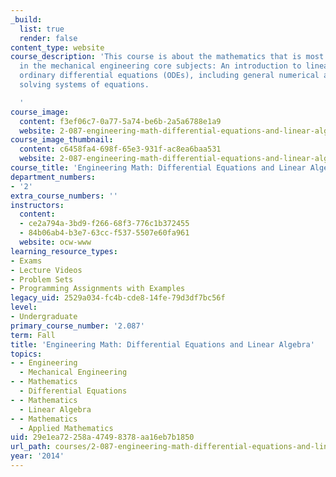 ```yaml
---
_build:
  list: true
  render: false
content_type: website
course_description: 'This course is about the mathematics that is most widely used
  in the mechanical engineering core subjects: An introduction to linear algebra and
  ordinary differential equations (ODEs), including general numerical approaches to
  solving systems of equations.

  '
course_image:
  content: f3ef06c7-0a77-5a74-be6b-2a5a6788e1a9
  website: 2-087-engineering-math-differential-equations-and-linear-algebra-fall-2014
course_image_thumbnail:
  content: c6458fa4-698f-65e3-931f-ac8ea6baa531
  website: 2-087-engineering-math-differential-equations-and-linear-algebra-fall-2014
course_title: 'Engineering Math: Differential Equations and Linear Algebra'
department_numbers:
- '2'
extra_course_numbers: ''
instructors:
  content:
  - ce2a794a-3bd9-f266-68f3-776c1b372455
  - 84b06ab4-b3e7-63cc-f537-5507e60fa961
  website: ocw-www
learning_resource_types:
- Exams
- Lecture Videos
- Problem Sets
- Programming Assignments with Examples
legacy_uid: 2529a034-fc4b-cde8-14fe-79d3df7bc56f
level:
- Undergraduate
primary_course_number: '2.087'
term: Fall
title: 'Engineering Math: Differential Equations and Linear Algebra'
topics:
- - Engineering
  - Mechanical Engineering
- - Mathematics
  - Differential Equations
- - Mathematics
  - Linear Algebra
- - Mathematics
  - Applied Mathematics
uid: 29e1ea72-258a-4749-8378-aa16eb7b1850
url_path: courses/2-087-engineering-math-differential-equations-and-linear-algebra-fall-2014
year: '2014'
---
```


